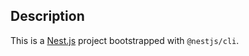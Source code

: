 ## Description

This is a [Nest.js](https://docs.nestjs.com/) project bootstrapped with `@nestjs/cli`.
